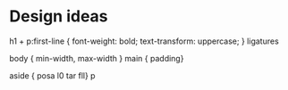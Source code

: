 # Design ideas

h1 + p:first-line { font-weight: bold; text-transform: uppercase; }
ligatures


body { min-width, max-width }
main { padding}

aside { posa l0 tar fll}
p